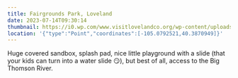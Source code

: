 ```yaml
---
title: Fairgrounds Park, Loveland
date: 2023-07-14T09:30:14
thumbnail: https://i0.wp.com/www.visitlovelandco.org/wp-content/uploads/2021/06/Big-Thompon-River-Fairgrounds-Park-Summer.jpg?ssl=1
location: '{"type":"Point","coordinates":[-105.0792521,40.3870949]}'
---
```

H﻿uge covered sandbox, splash pad, nice little playground with a slide (that your kids can turn into a water slide 😏), but best of all, access to the Big Thomson River.
